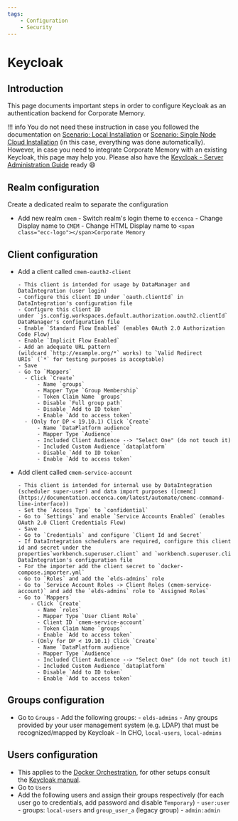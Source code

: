 ```yaml
---
tags:
    - Configuration
    - Security
---
```

# Keycloak

## Introduction

This page documents important steps in order to configure Keycloak as an authentication backend for Corporate Memory.

!!! info
    You do not need these instruction in case you followed the documentation on [Scenario: Local Installation](./../../installation/scenario-local-installation/index.md) or [Scenario: Single Node Cloud Installation](./../../installation/scenario-single-node-cloud-installation/index.md) (in this case, everything was done automatically). However, in case you need to integrate Corporate Memory with an existing Keycloak, this page may help you. Please also have the [Keycloak - Server Administration Guide](https://www.keycloak.org/docs/latest/server_admin/) ready :smile:

## Realm configuration

Create a dedicated realm to separate the configuration

- Add new realm `cmem`
      - Switch realm's login theme to `eccenca`
          - Change Display name to `CMEM`
          - Change HTML Display name to `<span class="ecc-logo"></span>Corporate Memory`

## Client configuration

- Add a client called `cmem-oauth2-client`

      - This client is intended for usage by DataManager and DataIntegration (user login)
      - Configure this client ID under `oauth.clientId` in DataIntegration's configuration file
      - Configure this client ID under `js.config.workspaces.default.authorization.oauth2.clientId` in DataManager's configuration file
      - Enable `Standard Flow Enabled` (enables OAuth 2.0 Authorization Code Flow)
      - Enable `Implicit Flow Enabled`
      - Add an adequate URL pattern (wildcard `http://example.org/*` works) to `Valid Redirect URIs` (`*` for testing purposes is acceptable)
      - Save
      - Go to `Mappers`
        - Click `Create`
            - Name `groups`
            - Mapper Type `Group Membership`
            - Token Claim Name `groups`
            - Disable `Full group path`
            - Disable `Add to ID token`
            - Enable `Add to access token`
        - (Only for DP < 19.10.1) Click `Create`
            - Name `DataPlatform audience`
            - Mapper Type `Audience`
            - Included Client Audience --> "Select One" (do not touch it)
            - Included Custom Audience `dataplatform`
            - Disable `Add to ID token`
            - Enable `Add to access token`

- Add client called `cmem-service-account`

      - This client is intended for internal use by DataIntegration (scheduler super-user) and data import purposes ([cmemc](https://documentation.eccenca.com/latest/automate/cmemc-command-line-interface))
      - Set the `Access Type` to `confidential`
      - Go to `Settings` and enable `Service Accounts Enabled` (enables OAuth 2.0 Client Credentials Flow)
      - Save
      - Go to `Credentials` and configure `Client Id and Secret`
      - If DataIntegration schedulers are required, configure this client id and secret under the properties`workbench.superuser.client` and `workbench.superuser.clientSecret` in DataIntegration's configuration file
      - For the importer add the client secret to `docker-compose.importer.yml`
      - Go to `Roles` and add the `elds-admins` role
      - Go to `Service Account Roles -> Client Roles (cmem-service-account)` and add the `elds-admins` role to `Assigned Roles`
      - Go to `Mappers`
          - Click `Create`
            - Name `roles`
            - Mapper Type `User Client Role`
            - Client ID `cmem-service-account`
            - Token Claim Name `groups`
            - Enable `Add to access token`
          - (Only for DP < 19.10.1) Click `Create`
            - Name `DataPlatform audience`
            - Mapper Type `Audience`
            - Included Client Audience --> "Select One" (do not touch it)
            - Included Custom Audience `dataplatform`
            - Disable `Add to ID token`
            - Enable `Add to access token`

## Groups configuration

- Go to `Groups`
      - Add the following groups:
        - `elds-admins`
        - Any groups provided by your user management system (e.g. LDAP) that must be recognized/mapped by Keycloak
              - In CHO, `local-users`, `local-admins`

## Users configuration

- This applies to the [Docker Orchestration](./../docker-orchestration/index.md), for other setups consult the [Keycloak manual](https://www.keycloak.org/docs/latest/server_admin/).
- Go to `Users`
- Add the following users and assign their groups respectively (for each user go to credentials, add password and disable `Temporary`)
      - `user:user`
      - groups: `local-users` and `group_user_a` (legacy group)
      - `admin:admin`
